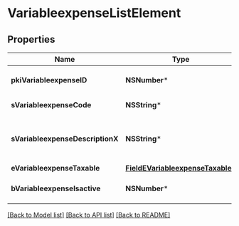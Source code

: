 # VariableexpenseListElement

## Properties
Name | Type | Description | Notes
------------ | ------------- | ------------- | -------------
**pkiVariableexpenseID** | **NSNumber*** | The unique ID of the Variableexpense | 
**sVariableexpenseCode** | **NSString*** | The code of the Variableexpense | [optional] 
**sVariableexpenseDescriptionX** | **NSString*** | The description of the Variableexpense in the language of the requester | [optional] 
**eVariableexpenseTaxable** | [**FieldEVariableexpenseTaxable***](FieldEVariableexpenseTaxable.md) |  | [optional] 
**bVariableexpenseIsactive** | **NSNumber*** | Whether the variableexpense is active or not | [optional] 

[[Back to Model list]](../README.md#documentation-for-models) [[Back to API list]](../README.md#documentation-for-api-endpoints) [[Back to README]](../README.md)


